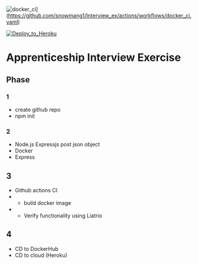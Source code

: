 ![docker_ci](https://github.com/snowmang1/Interview_ex/actions/workflows/docker_ci.yaml/badge.svg)](https://github.com/snowmang1/Interview_ex/actions/workflows/docker_ci.yaml)

[![Deploy_to_Heroku](https://github.com/snowmang1/Interview_ex/actions/workflows/heroku_deploy.yaml/badge.svg)](https://github.com/snowmang1/Interview_ex/actions/workflows/heroku_deploy.yaml)
# Apprenticeship Interview Exercise

## Phase
### 1
- create github repo
- npm init

### 2
- Node.js Expressjs post json object
- Docker
- Express

## 3
- Github actions CI
- - build docker image
- - Verify functionality using Liatrio

## 4
- CD to DockerHub
- CD to cloud (Heroku)
